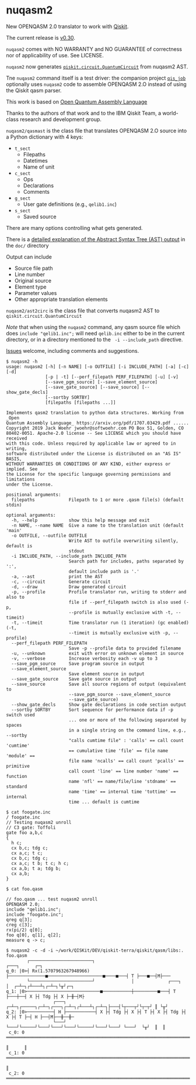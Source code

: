 # nuqasm2

New OPENQASM 2.0 translator to work with [Qiskit](https://github.com/Qiskit).

The current release is [v0.30](https://github.com/jwoehr/nuqasm2/releases/tag/v0.30).

`nuqasm2` comes with NO WARRANTY and NO GUARANTEE of correctness nor of applicability of use. See LICENSE.

`nuqasm2` now generates [`qiskit.circuit.QuantumCircuit`](https://qiskit.org/documentation/_modules/qiskit/circuit/quantumcircuit.html)
from nuqasm2 AST.

Tne `nuqasm2` command itself is a test driver: the companion project [`qis_job`](https://github.com/jwoehr/qis_job)
optionally uses `nuqasm2` code to assemble OPENQASM 2.O instead of using the Qiskit qasm parser.

This work is based on [Open Quantum Assembly Language](https://arxiv.org/pdf/1707.03429.pdf)

Thanks to the authors of that work and to the IBM Qiskit Team, a world-class research and development group.

`nuqasm2/qasmast` is the class file that translates OPENQASM 2.O source into a Python dictionary with 4 keys:

* `t_sect`
  * Filepaths
  * Datetimes
  * Name of unit
* `c_sect`
  * Ops
  * Declarations
  * Comments
* `g_sect`
  * User gate definitions (e.g., `qelib1.inc`)
* `s_sect`
  * Saved source

There are many options controlling what gets generated.

There is a [detailed explanation of the Abstract Syntax Tree (AST) output](https://github.com/jwoehr/nuqasm2/blob/master/doc/nuqasm_ast.md) in the `doc/` directory


Output can include
* Source file path
* Line number
* Original source
* Element type
* Parameter values
* Other appropriate translation elements

`nuqasm2/ast2circ` is the class file that converts nuqasm2 AST to `qiskit.circuit.QuantumCircuit`

*Note* that when using the `nuqasm2` command, any qasm source file which does `include "qelib1.inc";` will need `qelib.inc`
either to be in the current directory, or in a directory mentioned to the ` -i --include_path` directive.

[Issues](https://github.com/jwoehr/nuqasm2/issues) welcome, including comments and suggestions.

```
$ nuqasm2 -h
usage: nuqasm2 [-h] [-n NAME] [-o OUTFILE] [-i INCLUDE_PATH] [-a] [-c] [-d]
               [-p | -t] [--perf_filepath PERF_FILEPATH] [-u] [-v]
               [--save_pgm_source] [--save_element_source]
               [--save_gate_source] [--save_source] [--show_gate_decls]
               [--sortby SORTBY]
               [filepaths [filepaths ...]]

Implements qasm2 translation to python data structures. Working from _Open
Quantum Assembly Language_ https://arxiv.org/pdf/1707.03429.pdf ......
Copyright 2019 Jack Woehr jwoehr@softwoehr.com PO Box 51, Golden, CO
80402-0051. Apache-2.0 license -- See LICENSE which you should have received
with this code. Unless required by applicable law or agreed to in writing,
software distributed under the License is distributed on an "AS IS" BASIS,
WITHOUT WARRANTIES OR CONDITIONS OF ANY KIND, either express or implied. See
the License for the specific language governing permissions and limitations
under the License.

positional arguments:
  filepaths             Filepath to 1 or more .qasm file(s) (default stdin)

optional arguments:
  -h, --help            show this help message and exit
  -n NAME, --name NAME  Give a name to the translation unit (default 'main'
  -o OUTFILE, --outfile OUTFILE
                        Write AST to outfile overwriting silently, default is
                        stdout
  -i INCLUDE_PATH, --include_path INCLUDE_PATH
                        Search path for includes, paths separated by ':',
                        default include path is '.'
  -a, --ast             print the AST
  -c, --circuit         Generate circuit
  -d, --draw            Draw generated circuit
  -p, --profile         Profile translator run, writing to stderr and also to
                        file if --perf_filepath switch is also used (-p,
                        --profile is mutually exclusive with -t, --timeit)
  -t, --timeit          Time translator run (1 iteration) (gc enabled) (-t,
                        --timeit is mutually exclusive with -p, --profile)
  --perf_filepath PERF_FILEPATH
                        Save -p --profile data to provided filename
  -u, --unknown         exit with error on unknown element in source
  -v, --verbose         Increase verbosity each -v up to 3
  --save_pgm_source     Save program source in output
  --save_element_source
                        Save element source in output
  --save_gate_source    Save gate source in output
  --save_source         Save all source regions of output (equivalent to
                        --save_pgm_source --save_element_source
                        --save_gate_source)
  --show_gate_decls     Show gate declarations in code section output
  --sortby SORTBY       Sort sequence for performance data if -p switch used
                        ... one or more of the following separated by spaces
                        in a single string on the command line, e.g., --sortby
                        "calls cumtime file" : 'calls' == call count 'cumtime'
                        == cumulative time 'file' == file name 'module' ==
                        file name 'ncalls' == call count 'pcalls' == primitive
                        call count 'line' == line number 'name' == function
                        name 'nfl' == name/file/line 'stdname' == standard
                        name 'time' == internal time 'tottime' == internal
                        time ... default is cumtime

$ cat foogate.inc
/ foogate.inc
// Testing nuqasm2 unroll
// C3 gate: Toffoli
gate foo a,b,c
{
  h c;
  cx b,c; tdg c;
  cx a,c; t c;
  cx b,c; tdg c;
  cx a,c; t b; t c; h c;
  cx a,b; t a; tdg b;
  cx a,b;
}

$ cat foo.qasm

// foo.qasm ... test nuqasm2 unroll
OPENQASM 2.0;
include "qelib1.inc";
include "foogate.inc";
qreg q[3];
creg c[3];
rx(pi/2) q[0];
foo q[0], q[1], q[2];
measure q -> c;

$ nuqasm2 -c -d -i ~/work/QISKit/DEV/qiskit-terra/qiskit/qasm/libs:. foo.qasm
        ┌────────────────────────┐                                             ┌───┐      ┌─┐   
q_0: |0>┤ Rx(1.5707963267948966) ├──────────────■─────────────────────■────■───┤ T ├───■──┤M├───
        └────────────────────────┘              │             ┌───┐   │  ┌─┴─┐┌┴───┴┐┌─┴─┐└╥┘┌─┐
q_1: |0>────────────────────────────■───────────┼─────────■───┤ T ├───┼──┤ X ├┤ Tdg ├┤ X ├─╫─┤M├
                  ┌───┐           ┌─┴─┐┌─────┐┌─┴─┐┌───┐┌─┴─┐┌┴───┴┐┌─┴─┐├───┤└┬───┬┘└┬─┬┘ ║ └╥┘
q_2: |0>──────────┤ H ├───────────┤ X ├┤ Tdg ├┤ X ├┤ T ├┤ X ├┤ Tdg ├┤ X ├┤ T ├─┤ H ├──┤M├──╫──╫─
                  └───┘           └───┘└─────┘└───┘└───┘└───┘└─────┘└───┘└───┘ └───┘  └╥┘  ║  ║ 
 c_0: 0 ═══════════════════════════════════════════════════════════════════════════════╬═══╩══╬═
                                                                                       ║      ║ 
 c_1: 0 ═══════════════════════════════════════════════════════════════════════════════╬══════╩═
                                                                                       ║        
 c_2: 0 ═══════════════════════════════════════════════════════════════════════════════╩════════

```
